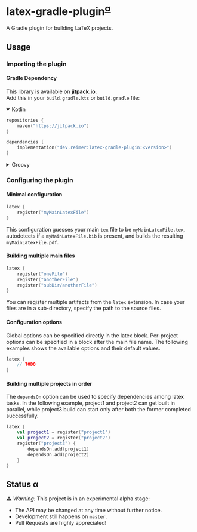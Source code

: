 # latex-gradle-plugin<sup>[α](#status-α)</sup>

A Gradle plugin for building LaTeX projects.

## Usage

### Importing the plugin

#### Gradle Dependency

This library is available on [**jitpack.io**](https://jitpack.io/#dev.reimer/latex-gradle-plugin).  
Add this in your `build.gradle.kts` or `build.gradle` file:

<details open><summary>Kotlin</summary>

```kotlin
repositories {
    maven("https://jitpack.io")
}

dependencies {
    implementation("dev.reimer:latex-gradle-plugin:<version>")
}
```

</details>

<details><summary>Groovy</summary>

```groovy
repositories {
    maven { url 'https://jitpack.io' }
}

dependencies {
    implementation 'dev.reimer:latex-gradle-plugin:<version>'
}
```

</details>

### Configuring the plugin

#### Minimal configuration

```kotlin
latex {
    register("myMainLatexFile")
}
```

This configuration guesses your main `tex` file to be `myMainLatexFile.tex`, autodetects if a `myMainLatexFile.bib` is
present, and builds the resulting `myMainLatexFile.pdf`.

#### Building multiple main files

```kotlin
latex {
    register("oneFile")
    register("anotherFile")
    register("subDir/anotherFile")
}
```

You can register multiple artifacts from the `latex` extension.
In case your files are in a sub-directory, specify the path to the source files.

#### Configuration options

Global options can be specified directly in the latex block.
Per-project options can be specified in a block after the main file name.
The following examples shows the available options and their default values.

```kotlin
latex {
    // TODO
}
```

#### Building multiple projects in order

The `dependsOn` option can be used to specify dependencies among latex tasks.
In the following example, project1 and project2 can get built in parallel,
while project3 build can start only after both the former completed successfully.

```kotlin
latex {
    val project1 = register("project1")
    val project2 = register("project2")
    register("project3") {
        dependsOn.add(project1)
        dependsOn.add(project2)
    }
}
```

## Status α

⚠️ _Warning:_ This project is in an experimental alpha stage:
- The API may be changed at any time without further notice.
- Development still happens on `master`.
- Pull Requests are highly appreciated!

